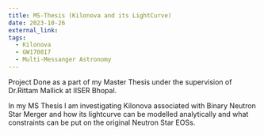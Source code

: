 ```yaml
---
title: MS-Thesis (Kilonova and its LightCurve)
date: 2023-10-26
external_link: 
tags:
  - Kilonova
  - GW170817
  - Multi-Messanger Astronomy
---
```

Project Done as a part of my Master Thesis under the supervision of Dr.Rittam Mallick at IISER Bhopal.

<!--more-->
In my MS Thesis I am investigating Kilonova associated with Binary Neutron Star Merger and how its lightcurve can be modelled
analytically and what constraints can be put on the original Neutron Star EOSs.
